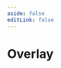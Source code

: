 ```yaml
---
aside: false
editLink: false
---
```


# Overlay

<script setup>
import Chart from '../../components/SampleChart.vue'
import { data } from '../../data/sample/overlay/index.data.js'
</script>
<Chart :js="data['index.js']" :html="data['index.html']" :css="data['index.css']" title="Overlay"/>

<!--@include: @/data/sample/overlay/index.md-->

